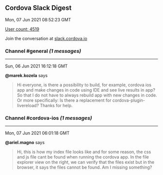 ## Cordova Slack Digest
Mon, 07 Jun 2021 08:52:23 GMT

[User count: 4519](https://cordova.slack.com/)


Join the conversation at [slack.cordova.io](http://slack.cordova.io/)

### __Channel #general__ _(1 messages)_
---

Sun, 06 Jun 2021 16:12:18 GMT

__@marek.kozela__ says 
> Hi everyone, is there a possibility to build, for example, cordova ios app and make changes in code using IDE and see live results in app? So that I do not have to always rebuild app with new changes in code. Or more specifically: Is there a replacement for cordova-plugin-livereload? Thanks for help.
> 

### __Channel #cordova-ios__ _(1 messages)_
---

Mon, 07 Jun 2021 06:01:18 GMT

__@ariel.magno__ says 
> Hi, this is how my index file looks like and for some reason, the css and js file cant be found when running the cordova app. In the file explorer view on the right, we can verify that the files exist but in the browser, it says the files cannot be found. Am I missing something?
> 
